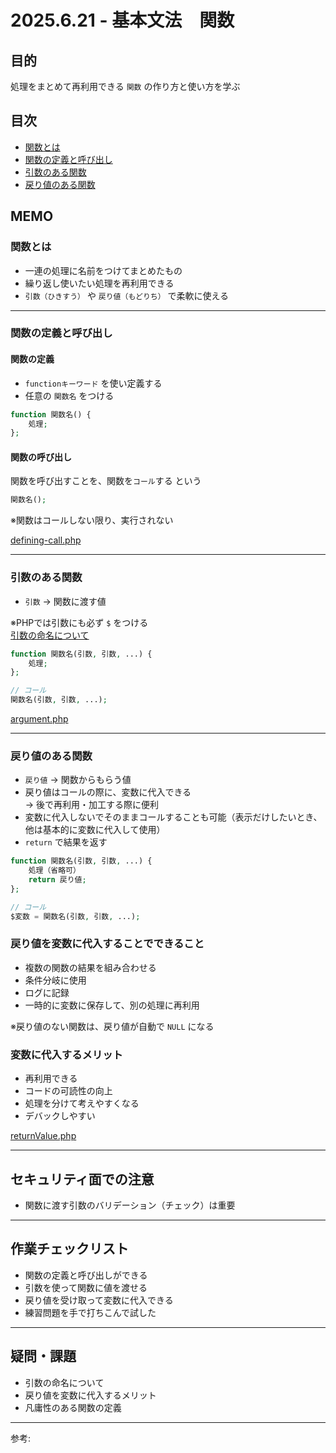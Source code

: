 # 2025.6.21 - 基本文法　関数

## 目的

処理をまとめて再利用できる `関数` の作り方と使い方を学ぶ  

## 目次

- [関数とは](#1)
- [関数の定義と呼び出し](#2)
- [引数のある関数](#3)
- [戻り値のある関数](#4)

## MEMO

<a id="1"></a>

### 関数とは

- 一連の処理に名前をつけてまとめたもの
- 繰り返し使いたい処理を再利用できる
- `引数（ひきすう）` や `戻り値（もどりち）` で柔軟に使える

---
<a id="2"></a>

### 関数の定義と呼び出し

#### 関数の定義

- `functionキーワード` を使い定義する  
- 任意の `関数名` をつける
```php
function 関数名() {
    処理;
};
```
#### 関数の呼び出し

関数を呼び出すことを、関数を`コール`する という  
```php
関数名();
```
※関数はコールしない限り、実行されない  

[defining-call.php](defining-call.php)

---
<a id="3"></a>

### 引数のある関数

- `引数` → 関数に渡す値  

※PHPでは引数にも必ず `$` をつける  
[引数の命名について](argument.md)  

```php
function 関数名(引数, 引数, ...) {
    処理;
};

// コール
関数名(引数, 引数, ...);
```
[argument.php](argument.php)

---
<a id="4"></a>

### 戻り値のある関数

- `戻り値` → 関数からもらう値  
- 戻り値はコールの際に、変数に代入できる  
    → 後で再利用・加工する際に便利
- 変数に代入しないでそのままコールすることも可能（表示だけしたいとき、他は基本的に変数に代入して使用）
- `return` で結果を返す  
```php
function 関数名(引数, 引数, ...) {
    処理（省略可）
    return 戻り値;
};

// コール
$変数 = 関数名(引数, 引数, ...);
```
### 戻り値を変数に代入することでできること  

- 複数の関数の結果を組み合わせる
- 条件分岐に使用
- ログに記録
- 一時的に変数に保存して、別の処理に再利用

※戻り値のない関数は、戻り値が自動で `NULL` になる  

### 変数に代入するメリット

- 再利用できる
- コードの可読性の向上
- 処理を分けて考えやすくなる
- デバックしやすい

[returnValue.php](returnValue.php)

---
## セキュリティ面での注意

- 関数に渡す引数のバリデーション（チェック）は重要

---
## 作業チェックリスト

- 関数の定義と呼び出しができる
- 引数を使って関数に値を渡せる
- 戻り値を受け取って変数に代入できる
- 練習問題を手で打ちこんで試した

---
## 疑問・課題

- 引数の命名について
- 戻り値を変数に代入するメリット
- 凡庸性のある関数の定義

---

参考: []()
